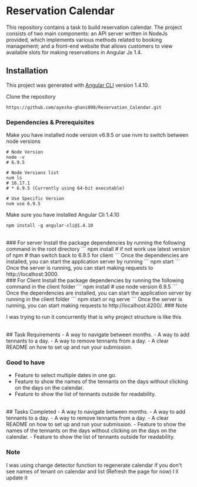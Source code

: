 # Reservation Calendar

This repository contains a task to build reservation calendar. The project consists of two main components: an API server written in NodeJs provided, which implements various methods related to booking management; and a front-end website that allows customers to view available slots for making reservations in Angular Js 1.4.
<br/>

## Installation

This project was generated with [Angular CLI](https://github.com/angular/angular-cli) version 1.4.10.

Clone the repository

```
https://github.com/ayesha-ghani098/Reservation_Calendar.git
```

### Dependencies & Prerequisites

Make you have installed node version v6.9.5
or use nvm to switch between node versions

```
# Node Version
node -v
# 6.9.5

# Node Versions list
nvm ls
# 16.17.1
# * 6.9.5 (Currently using 64-bit executable)

# Use Specific Version
nvm use 6.9.5
```

Make sure you have installed Angular Cli 1.4.10

```
npm install -g angular-cli@1.4.10
```

<br/>
### For server
Install the package dependencies by running the following command in the root directory
```
npm install
# if not work use latest version of npm 
# than switch back to 6.9.5 for client
```
Once the dependencies are installed, you can start the application server by running
```
npm start
```
Once the server is running, you can start making requests to http://localhost:3000.
<br/>
### For Client
Install the package dependencies by running the following command in the client folder
```
npm install
# use node version 6.9.5
```
Once the dependencies are installed, you can start the application server by running in the client folder
```
npm start or ng serve
```
Once the server is running, you can start making requests to http://localhost:4200/.
### Note

I was trying to run it concurrently that is why project structure is like this

<br/>
## Task Requirements
- A way to navigate between months.
- A way to add tennants to a day.
- A way to remove tennants from a day.
- A clear README on how to set up and run your submission.

### Good to have

- Feature to select multiple dates in one go.
- Feature to show the names of the tennants on the days without clicking on the days on the calendar.
- Feature to show the list of tennants outside for readability.

<br/>
## Tasks Completed
- A way to navigate between months.
- A way to add tennants to a day.
- A way to remove tennants from a day.
- A clear README on how to set up and run your submission.
- Feature to show the names of the tennants on the days without clicking on the days on the calendar.
- Feature to show the list of tennants outside for readability.

### Note

I was using change detector function to regenerate calendar if you don't see names of tenant on calendar and list (Refresh the page for now)
I ll update it
